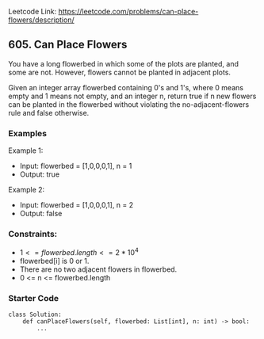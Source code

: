 Leetcode Link: https://leetcode.com/problems/can-place-flowers/description/

## 605. Can Place Flowers

You have a long flowerbed in which some of the plots are planted, and some are not. However, flowers cannot be planted in adjacent plots.

Given an integer array flowerbed containing 0's and 1's, where 0 means empty and 1 means not empty, and an integer n, return true if n new flowers can be planted in the flowerbed without violating the no-adjacent-flowers rule and false otherwise.

### Examples 

Example 1:
- Input: flowerbed = [1,0,0,0,1], n = 1
- Output: true

Example 2:
- Input: flowerbed = [1,0,0,0,1], n = 2
- Output: false

### Constraints:

- $1 <= flowerbed.length <= 2 * 10^4$
- flowerbed[i] is 0 or 1.
- There are no two adjacent flowers in flowerbed.
- 0 <= n <= flowerbed.length

### Starter Code
```
class Solution:
    def canPlaceFlowers(self, flowerbed: List[int], n: int) -> bool:
        ...
```